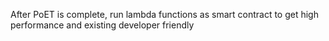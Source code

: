 After PoET is complete, run lambda functions as smart contract to get high performance and existing developer friendly